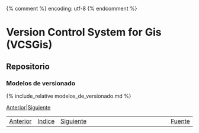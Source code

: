 {% comment %} encoding: utf-8 {% endcomment %}

# Version Control System for Gis (VCSGis)

## Repositorio

### Modelos de versionado

{% include_relative modelos_de_versionado.md %}
 
[Anterior](introduccion_t.md)|[Siguiente](bloquear_modificar_bloquear_t.md)

<table style="width:100%;">
 <tr>
  <td><a href="introduccion_t.html">Anterior</a></td>
  <td><a href="index.html">Indice</a></td>
  <td><a href="bloquear_modificar_bloquear_t.html">Siguiente</a></td>
  <td style="width:100%;"></td>
  <td><a href="https://github.com/gvSIGAssociation/gvsig-desktop-docs-es/edit/master/docs/userdoc/vcsgis/repositorio/modelos_de_versionado_t.md">Fuente</a></td>
 </tr>
</table>
